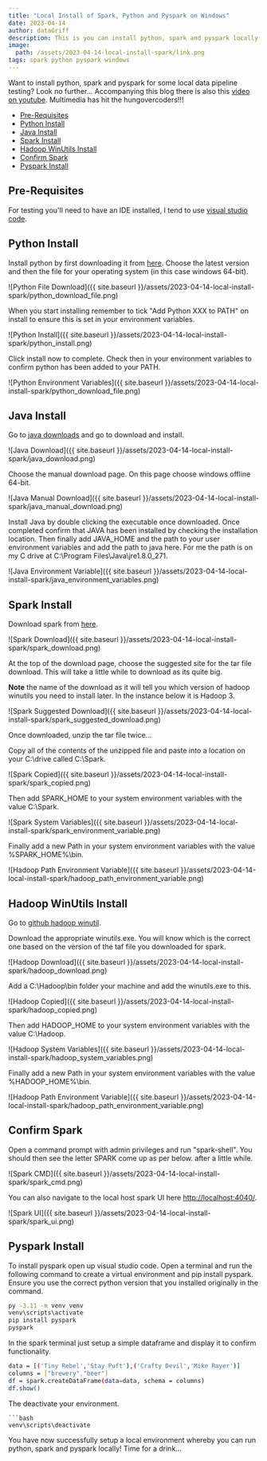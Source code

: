 ```yaml
---
title: "Local Install of Spark, Python and Pyspark on Windows"
date: 2023-04-14
author: dataGriff
description: This is you can install python, spark and pyspark locally on a windows machine. 
image:
  path: /assets/2023-04-14-local-install-spark/link.png
tags: spark python pyspark windows
---
```


Want to install python, spark and pyspark for some local data pipeline testing? Look no further... Accompanying this blog there is also this [video on youtube](https://www.youtube.com/watch?v=QYTPpqPYaw0). Multimedia has hit the hungovercoders!!! 

- [Pre-Requisites](#pre-requisites)
- [Python Install](#python-install)
- [Java Install](#java-install)
- [Spark Install](#spark-install)
- [Hadoop WinUtils Install](#hadoop-winutils-install)
- [Confirm Spark](#confirm-spark)
- [Pyspark Install](#pyspark-install)

## Pre-Requisites

For testing you'll need to have an IDE installed, I tend to use [visual studio code](https://code.visualstudio.com/).

## Python Install

Install python by first downloading it from [here](https://www.python.org/downloads/). Choose the latest version and then the file for your operating system (in this case windows 64-bit).

![Python File Download]({{ site.baseurl }}/assets/2023-04-14-local-install-spark/python_download_file.png)

When you start installing remember to tick "Add Python XXX to PATH" on install to ensure this is set in your environment variables.

![Python Install]({{ site.baseurl }}/assets/2023-04-14-local-install-spark/python_install.png)

Click install now to complete. Check then in your environment variables to confirm python has been added to your PATH.

![Python Environment Variables]({{ site.baseurl }}/assets/2023-04-14-local-install-spark/python_download_file.png)

## Java Install

Go to [java downloads](https://www.java.com/en/download/help/windows_manual_download.html) and  go to download and install.

![Java Download]({{ site.baseurl }}/assets/2023-04-14-local-install-spark/java_download.png)

Choose the manual download page. On this page choose windows offline 64-bit.

![Java Manual Download]({{ site.baseurl }}/assets/2023-04-14-local-install-spark/java_manual_download.png)

Install Java by double clicking the executable once downloaded. Once completed confirm that JAVA has been installed by checking the installation location. Then finally add JAVA_HOME and the path to your user environment variables and add the path to java here. For me the path is on my C drive at C:\Program Files\Java\jre1.8.0_271.

![Java Environment Variable]({{ site.baseurl }}/assets/2023-04-14-local-install-spark/java_environment_variables.png)

## Spark Install

Download spark from [here](https://spark.apache.org/downloads.html).

![Spark Download]({{ site.baseurl }}/assets/2023-04-14-local-install-spark/spark_download.png)

At the top of the download page, choose the suggested site for the tar file download. This will take a little while to download as its quite big.

**Note** the name of the download as it will tell you which version of hadoop winutils you need to install later. In the instance below it is Hadoop 3.

![Spark Suggested Download]({{ site.baseurl }}/assets/2023-04-14-local-install-spark/spark_suggested_download.png)

Once downloaded, unzip the tar file twice...

Copy all of the contents of the unzipped file and paste into a location on your C:\drive called C:\Spark.

![Spark Copied]({{ site.baseurl }}/assets/2023-04-14-local-install-spark/spark_copied.png)

Then add SPARK_HOME to your system environment variables with the value C:\Spark.

![Spark System Variables]({{ site.baseurl }}/assets/2023-04-14-local-install-spark/spark_environment_variable.png)

Finally add a new Path in your system environment variables with the value %SPARK_HOME%\bin.

![Hadoop Path Environment Variable]({{ site.baseurl }}/assets/2023-04-14-local-install-spark/hadoop_path_environment_variable.png)

## Hadoop WinUtils Install

Go to [github hadoop winutil](https://github.com/cdarlint/winutils).

Download the appropriate winutils.exe. You will know which is the correct one based on the version of the taf file you downloaded for spark.

![Hadoop Download]({{ site.baseurl }}/assets/2023-04-14-local-install-spark/hadoop_download.png)

Add a C:\Hadoop\bin folder your machine and add the winutils.exe to this.

![Hadoop Copied]({{ site.baseurl }}/assets/2023-04-14-local-install-spark/hadoop_copied.png)

Then add HADOOP_HOME to your system environment variables with the value C:\Hadoop.

![Hadoop System Variables]({{ site.baseurl }}/assets/2023-04-14-local-install-spark/hadoop_system_variables.png)

Finally add a new Path in your system environment variables with the value %HADOOP_HOME%\bin.

![Hadoop Path Environment Variable]({{ site.baseurl }}/assets/2023-04-14-local-install-spark/hadoop_path_environment_variable.png)

## Confirm Spark

Open a command prompt with admin privileges and run "spark-shell". You should then see the letter SPARK come up as per below. after a little while.

![Spark CMD]({{ site.baseurl }}/assets/2023-04-14-local-install-spark/spark_cmd.png)

You can also navigate to the local host spark UI here [http://localhost:4040/](http://localhost:4040/).

![Spark UI]({{ site.baseurl }}/assets/2023-04-14-local-install-spark/spark_ui.png)

## Pyspark Install

To install pyspark open up visual studio code. Open a terminal and run the following command to create a virtual environment and pip install pyspark. Ensure you use the correct python version that you installed originally in the command.

```bash
py -3.11 -m venv venv 
venv\scripts\activate
pip install pyspark
pyspark
```

In the spark terminal just setup a simple dataframe and display it to confirm functionality.

```bash
data = [('Tiny Rebel','Stay Puft'),('Crafty Devil','Mike Rayer')]
columns = ["brewery","beer"]
df = spark.createDataFrame(data=data, schema = columns)
df.show()
```

The deactivate your environment.

```
```bash
venv\scripts\deactivate
```

You have now successfully setup a local environment whereby you can run python, spark and pyspark locally! Time for a drink...
